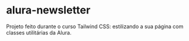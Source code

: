 # alura-newsletter
Projeto feito durante o curso Tailwind CSS: estilizando a sua página com classes utilitárias da Alura.
